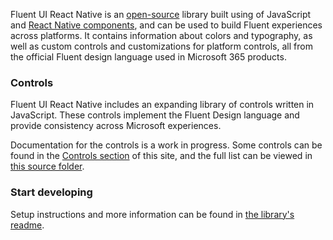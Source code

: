 Fluent UI React Native is an [open-source](https://github.com/microsoft/fluentui-react-native) library built using of JavaScript and [React Native components](https://microsoft.github.io/react-native-windows/), and can be used to build Fluent experiences across platforms. It contains information about colors and typography, as well as custom controls and customizations for platform controls, all from the official Fluent design language used in Microsoft 365 products.

### Controls

Fluent UI React Native includes an expanding library of controls written in JavaScript. These controls implement the Fluent Design language and provide consistency across Microsoft experiences.

Documentation for the controls is a work in progress. Some controls can be found in the [Controls section](#/controls/crossplatform) of this site, and the full list can be viewed in [this source folder](https://github.com/microsoft/fluentui-react-native/tree/master/packages/components).

### Start developing

Setup instructions and more information can be found in [the library's readme](https://github.com/microsoft/fluentui-react-native/blob/master/README.md).
